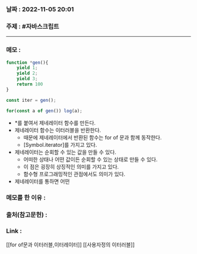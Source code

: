 ### 날짜 : 2022-11-05 20:01
### 주제 : #자바스크립트 

---- 

### 메모 : 

```javascript
function *gen(){
	yield 1;
	yield 2;
	yield 3;
	return 100
}

const iter = gen();

for(const a of gen()) log(a); 
```

- *를 붙여서 제네레이터 함수를 만든다. 
- 제네레이터 함수는 이터러블을 반환한다. 
	- 때문에 제네레이터에서 반환된 함수는 for of 문과 함께 동작한다. 
	- [Symbol.iterator]를 가지고 있다. 
- 제네레이터는 순회할 수 있는 값을 만들 수 있다. 
	- 어떠한 상태나 어떤 값이든 순회할 수 있는 상태로 만들 수 있다. 
	- 이 점은 굉장히 상징적인 의미를 가지고 있다. 
	- 함수형 프로그래밍적인 관점에서도 의미가 있다. 
- 제네레이터를 통하면 어떤

### 메모를 한 이유 : 


### 출처(참고문헌) : 


### Link : 
[[for of문과 이터러블,이터레이터]]
[[사용자정의 이터러블]]